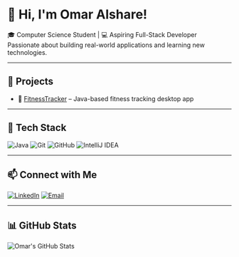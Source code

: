 # 👋 Hi, I'm Omar Alshare!

🎓 Computer Science Student | 💻 Aspiring Full-Stack Developer  
Passionate about building real-world applications and learning new technologies.

---

## 🚀 Projects
- 🔹 [FitnessTracker](https://github.com/OmarAlshare1/FitnessTracker) – Java-based fitness tracking desktop app

---

## 🧰 Tech Stack
![Java](https://img.shields.io/badge/Java-ED8B00?style=flat&logo=java&logoColor=white)
![Git](https://img.shields.io/badge/Git-F05032?style=flat&logo=git&logoColor=white)
![GitHub](https://img.shields.io/badge/GitHub-181717?style=flat&logo=github&logoColor=white)
![IntelliJ IDEA](https://img.shields.io/badge/IntelliJIDEA-000000?style=flat&logo=intellij-idea)

---

## 📫 Connect with Me
[![LinkedIn](https://img.shields.io/badge/LinkedIn-blue?style=flat&logo=linkedin)](https://linkedin.com/in/YOUR_LINK_HERE)
[![Email](https://img.shields.io/badge/Email-D14836?style=flat&logo=gmail&logoColor=white)](mailto:your@email.com)

---

## 📊 GitHub Stats

![Omar's GitHub Stats](https://github-readme-stats.vercel.app/api?username=OmarAlshare1&show_icons=true&theme=radical)
